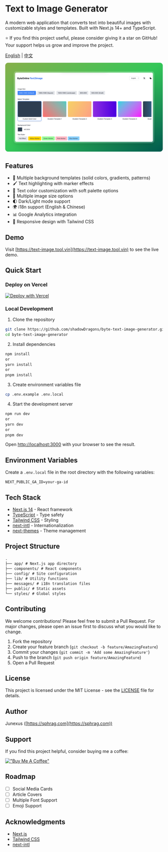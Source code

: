 # Text to Image Generator

A modern web application that converts text into beautiful images with customizable styles and templates. Built with Next.js 14+ and TypeScript.

⭐ If you find this project useful, please consider giving it a star on GitHub! Your support helps us grow and improve the project.

[English](README.md) | [中文](README-zh.md)

![Byte Text Image Generator](./public/card.png)

## Features

- 🎨 Multiple background templates (solid colors, gradients, patterns)
- 🖌️ Text highlighting with marker effects
- 🌈 Text color customization with soft palette options
- 📏 Multiple image size options
- 🌓 Dark/Light mode support
- 🌍 i18n support (English & Chinese)
- 📊 Google Analytics integration
- 💅 Responsive design with Tailwind CSS

## Demo

Visit [https://text-image.tool.vin](https://text-image.tool.vin) to see the live demo.

## Quick Start

### Deploy on Vercel

[![Deploy with Vercel](https://vercel.com/button)](https://vercel.com/new/clone?repository-url=https://github.com/shadowDragons/byte-text-image-generator)

### Local Development

1. Clone the repository

```bash
git clone https://github.com/shadowDragons/byte-text-image-generator.git
cd byte-text-image-generator
```

2. Install dependencies

```bash
npm install
or
yarn install
or
pnpm install
```

3. Create environment variables file

```bash
cp .env.example .env.local
```

4. Start the development server

```bash
npm run dev
or
yarn dev
or
pnpm dev
```

Open [http://localhost:3000](http://localhost:3000) with your browser to see the result.

## Environment Variables

Create a `.env.local` file in the root directory with the following variables:

```env
NEXT_PUBLIC_GA_ID=your-ga-id
```

## Tech Stack

- [Next.js 14](https://nextjs.org/) - React framework
- [TypeScript](https://www.typescriptlang.org/) - Type safety
- [Tailwind CSS](https://tailwindcss.com/) - Styling
- [next-intl](https://next-intl-docs.vercel.app/) - Internationalization
- [next-themes](https://github.com/pacocoursey/next-themes) - Theme management

## Project Structure

```
.
├── app/ # Next.js app directory
├── components/ # React components
├── config/ # Site configuration
├── lib/ # Utility functions
├── messages/ # i18n translation files
├── public/ # Static assets
└── styles/ # Global styles
```

## Contributing

We welcome contributions! Please feel free to submit a Pull Request. For major changes, please open an issue first to discuss what you would like to change.

1. Fork the repository
2. Create your feature branch (`git checkout -b feature/AmazingFeature`)
3. Commit your changes (`git commit -m 'Add some AmazingFeature'`)
4. Push to the branch (`git push origin feature/AmazingFeature`)
5. Open a Pull Request

## License

This project is licensed under the MIT License - see the [LICENSE](LICENSE) file for details.

## Author

Junexus ([https://sphrag.com](https://sphrag.com))

## Support

If you find this project helpful, consider buying me a coffee:

[!["Buy Me A Coffee"](https://www.buymeacoffee.com/assets/img/custom_images/orange_img.png)](https://sphrag.com/en/sponsor)

## Roadmap

- [ ] Social Media Cards
- [ ] Article Covers
- [ ] Multiple Font Support
- [ ] Emoji Support

## Acknowledgments

- [Next.js](https://nextjs.org/)
- [Tailwind CSS](https://tailwindcss.com/)
- [next-intl](https://next-intl-docs.vercel.app/)
